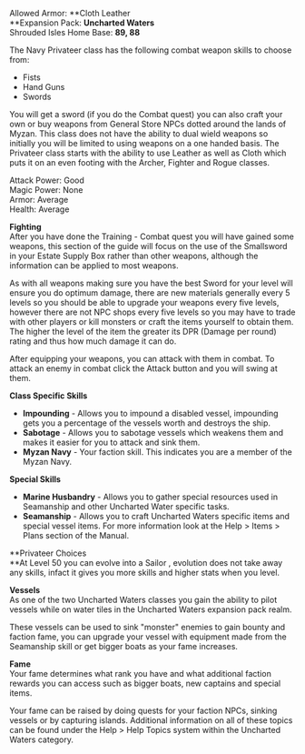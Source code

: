 Allowed Armor: **Cloth Leather  
**Expansion Pack: **Uncharted Waters**  
Shrouded Isles Home Base: **89, 88**

The Navy Privateer class has the following combat weapon skills to choose from:

*   Fists
*   Hand Guns
*   Swords

You will get a sword (if you do the Combat quest) you can also craft your own or buy weapons from General Store NPCs dotted around the lands of Myzan. This class does not have the ability to dual wield weapons so initially you will be limited to using weapons on a one handed basis. The Privateer class starts with the ability to use Leather as well as Cloth which puts it on an even footing with the Archer, Fighter and Rogue classes.

Attack Power: Good  
Magic Power: None  
Armor: Average  
Health: Average

**Fighting**  
After you have done the Training - Combat quest you will have gained some weapons, this section of the guide will focus on the use of the Smallsword in your Estate Supply Box rather than other weapons, although the information can be applied to most weapons.

As with all weapons making sure you have the best Sword for your level will ensure you do optimum damage, there are new materials generally every 5 levels so you should be able to upgrade your weapons every five levels, however there are not NPC shops every five levels so you may have to trade with other players or kill monsters or craft the items yourself to obtain them. The higher the level of the item the greater its DPR (Damage per round) rating and thus how much damage it can do.

After equipping your weapons, you can attack with them in combat. To attack an enemy in combat click the Attack button and you will swing at them.

**Class Specific Skills**

*   **Impounding** \- Allows you to impound a disabled vessel, impounding gets you a percentage of the vessels worth and destroys the ship.
*   **Sabotage** - Allows you to sabotage vessels which weakens them and makes it easier for you to attack and sink them.
*   **Myzan Navy** \- Your faction skill. This indicates you are a member of the Myzan Navy.

**Special Skills**

*   **Marine Husbandry** - Allows you to gather special resources used in Seamanship and other Uncharted Water specific tasks.
*   **Seamanship** - Allows you to craft Uncharted Waters specific items and special vessel items. For more information look at the Help > Items > Plans section of the Manual.

**Privateer Choices  
**At Level 50 you can evolve into a Sailor , evolution does not take away any skills, infact it gives you more skills and higher stats when you level.

**Vessels**  
As one of the two Uncharted Waters classes you gain the ability to pilot vessels while on water tiles in the Uncharted Waters expansion pack realm.

These vessels can be used to sink "monster" enemies to gain bounty and faction fame, you can upgrade your vessel with equipment made from the Seamanship skill or get bigger boats as your fame increases.

**Fame**  
Your fame determines what rank you have and what additional faction rewards you can access such as bigger boats, new captains and special items.

Your fame can be raised by doing quests for your faction NPCs, sinking vessels or by capturing islands. Additional information on all of these topics can be found under the Help > Help Topics system within the Uncharted Waters category.
